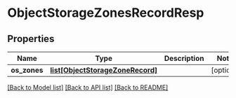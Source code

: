 # ObjectStorageZonesRecordResp

## Properties
Name | Type | Description | Notes
------------ | ------------- | ------------- | -------------
**os_zones** | [**list[ObjectStorageZoneRecord]**](ObjectStorageZoneRecord.md) |  | [optional] 

[[Back to Model list]](../README.md#documentation-for-models) [[Back to API list]](../README.md#documentation-for-api-endpoints) [[Back to README]](../README.md)


